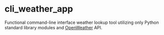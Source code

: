 # cli_weather_app
Functional command-line interface weather lookup tool utilizing only Python standard library modules and [OpenWeather](https://openweathermap.org/) API.
